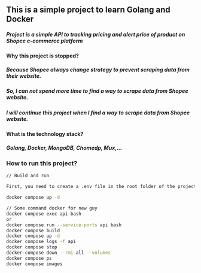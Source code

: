## This is a simple project to learn Golang and Docker

##### Project is a simple API to tracking pricing and alert price of product on Shopee e-commerce platform

#### Why this project is stopped?

##### Because Shopee always change strategy to prevent scraping data from their website.

##### So, I can not spend more time to find a way to scrape data from Shopee website.

##### I will continue this project when I find a way to scrape data from Shopee website.

#### What is the technology stack?

##### Golang, Docker, MongoDB, Chomedp, Mux,...

### How to run this project?

```bash
// Build and run

First, you need to create a .env file in the root folder of the project and copy all content from .env.example file to .env file.

docker compose up -d

// Some command docker for new guy
docker compose exec api bash
or
docker compose run --service-ports api bash
docker compose build
docker compose up -d
docker compose logs -f api
docker compose stop
docker-compose down --rmi all --volumes
docker compose ps
docker compose images
```
